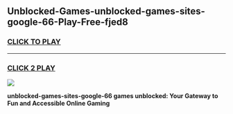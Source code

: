 
## Unblocked-Games-unblocked-games-sites-google-66-Play-Free-fjed8
<h3>
<a href="https://premium76.site?title=unblocked-games-sites-google-66&ref=17A">CLICK TO PLAY</a></h3>
<hr>

<h3>
<a href="https://premium76.site?title=unblocked-games-sites-google-66&ref=17A">CLICK 2 PLAY</a>
  
</h3>

<a href="https://premium76.site?title=unblocked-games-sites-google-66&ref=17A"><img src="https://clearcache.store/games.png"></a>


**unblocked-games-sites-google-66 games unblocked: Your Gateway to Fun and Accessible Online Gaming**
